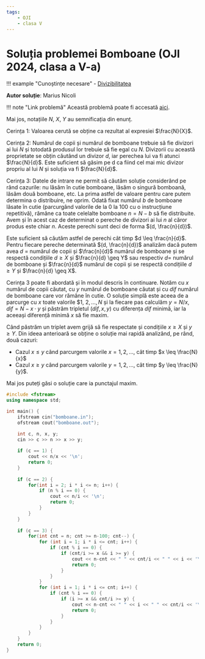 ```yaml
---
tags:
    - OJI
    - clasa V
---
```


# Soluția problemei Bomboane (OJI 2024, clasa a V-a)

!!! example "Cunoștințe necesare"
    - [Divizibilitatea](https://edu.roalgo.ro/usor/divisibility/)

**Autor soluție**: Marius Nicoli

!!! note "Link problemă"
    Această problemă poate fi accesată [aici](https://kilonova.ro/problems/2516/).

Mai jos, notațiile $N$, $X$, $Y$ au semnificația din enunț.

Cerința $1$: Valoarea cerută se obține ca rezultat al expresiei $\frac{N}{X}$.

Cerința $2$: Numărul de copii și numărul de bomboane trebuie să fie divizori ai lui $N$ și totodată produsul lor trebuie să fie egal cu $N$. Divizorii cu această proprietate se obțin căutând un divizor $d$, iar perechea lui va fi atunci $\frac{N}{d}$. Este suficient să găsim pe d ca fiind cel mai mic divizor propriu al lui $N$ și soluția va fi $\frac{N}{d}$.

Cerința $3$: Datele de intrare ne permit să căutăm soluție considerând pe rând cazurile: nu lăsăm în cutie bomboane, lăsăm o singură bomboană, lăsăm două bomboane, etc. La prima astfel de valoare pentru care putem determina o distribuire, ne oprim. Odată fixat numărul $b$ de bomboane lăsate în cutie (parcurgând valorile de la $0$ la $100$ cu o instrucțiune repetitivă), rămâne ca toate celelalte bomboane $n = N − b$ să fie distribuite. Avem și în acest caz de determinat o pereche de divizori ai lui $n$ al căror produs este chiar $n$. Aceste perechi sunt deci de forma $(d, \frac{n}{d})$. 

Este suficient să căutăm astfel de perechi cât timp $d \leq \frac{n}{d}$. Pentru fiecare pereche determinată $(d, \frac{n}{d})$ analizăm dacă putem avea $d$ = numărul de copii și $\frac{n}{d}$ numărul de bomboane și se respectă condițiile $d \geq X$ și $\frac{n}{d} \geq Y$ sau respectiv $d =$ numărul de bomboane și $\frac{n}{d}$ numărul de copii și se respectă condițiile $d \geq Y$ și $\frac{n}{d} \geq X$.

Cerința $3$ poate fi abordată și în modul descris în continuare. Notăm cu $x$ numărul de copii căutat, cu $y$ numărul de bomboane căutat și cu $dif$ numărul de bomboane care vor rămâne în cutie. O soluție simplă este aceea de a parcurge cu $x$ toate valorile $1, $2, \dots, N$ și la fiecare pas calculăm $y = N/x$, $dif = N − x \cdot y$ și păstrăm tripletul $(dif, x, y)$ cu diferența $dif$ minimă, iar la aceeași diferență minimă $x$ să fie maxim. 

Când păstrăm un triplet avem grijă să fie respectate și condițiile $x \geq X$ și $y \geq Y$. Din ideea anterioară se obține o soluție mai rapidă analizând, pe rând, două cazuri:
 
- Cazul $x \leq y$ când parcurgem valorile $x = 1, 2, \dots$, cât timp $x \leq \frac{N}{x}$
- Cazul $x \geq y$ când parcurgem valorile $y = 1, 2, \dots$, cât timp $y \leq \frac{N}{y}$.

Mai jos puteți găsi o soluție care ia punctajul maxim.

```cpp
#include <fstream>
using namespace std;

int main() {
    ifstream cin("bomboane.in");
    ofstream cout("bomboane.out");

    int c, n, x, y;
    cin >> c >> n >> x >> y;
    
    if (c == 1) {
        cout << n/x << '\n';
        return 0;
    }
    
    if (c == 2) {
        for(int i = 2; i * i <= n; i++) {
            if (n % i == 0) {
                cout << n/i << '\n';
                return 0;
            }
        }
    }
    
    if (c == 3) {
        for(int cnt = n; cnt >= n-100; cnt--) {
            for (int i = 1; i * i <= cnt; i++) {
                if (cnt % i == 0) {
                    if (cnt/i >= x && i >= y) {
                        cout << n-cnt << " " << cnt/i << " " << i << '\n';
                        return 0;
                    }
                }
            }
            for (int i = 1; i * i <= cnt; i++) {
                if (cnt % i == 0) {
                    if (i >= x && cnt/i >= y) {
                        cout << n-cnt << " " << i << " " << cnt/i << '\n';
                        return 0;
                    }
                }
            }
        }
    }
    return 0;
}
```